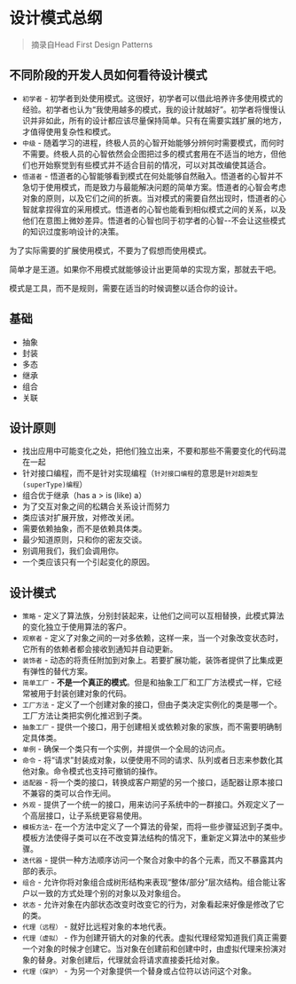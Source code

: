 
# 设计模式总纲

> 摘录自Head First Design Patterns


## 不同阶段的开发人员如何看待设计模式

* `初学者` - 初学者到处使用模式。这很好，初学者可以借此培养许多使用模式的经验。初学者也认为“我使用越多的模式，我的设计就越好”。初学者将慢慢认识并非如此，所有的设计都应该尽量保持简单。只有在需要实践扩展的地方，才值得使用复杂性和模式。
* `中级` - 随着学习的进程，终极人员的心智开始能够分辨何时需要模式，而何时不需要。终极人员的心智依然会企图把过多的模式套用在不适当的地方，但他们也开始察觉到有些模式并不适合目前的情况，可以对其改编使其适合。
* `悟道者` - 悟道者的心智能够看到模式在何处能够自然融入。悟道者的心智并不急切于使用模式，而是致力与最能解决问题的简单方案。悟道者的心智会考虑对象的原则，以及它们之间的折衷。当对模式的需要自然出现时，悟道者的心智就拿捏得宜的采用模式。悟道者的心智也能看到相似模式之间的关系，以及他们在意图上微妙差异。悟道者的心智也同于初学者的心智--不会让这些模式的知识过度影响设计的决策。

为了实际需要的扩展使用模式，不要为了假想而使用模式。

简单才是王道。如果你不用模式就能够设计出更简单的实现方案，那就去干吧。

模式是工具，而不是规则，需要在适当的时候调整以适合你的设计。

## 基础

* 抽象
* 封装
* 多态
* 继承
* 组合
* 关联

## 设计原则

* 找出应用中可能变化之处，把他们独立出来，不要和那些不需要变化的代码混在一起
* 针对接口编程，而不是针对实现编程（`针对接口编程`的意思是`针对超类型(superType)编程`）
* 组合优于继承（has a > is (like) a）
* 为了交互对象之间的松耦合关系设计而努力
* 类应该对扩展开放，对修改关闭。
* 需要依赖抽象，而不是依赖具体类。
* 最少知道原则，只和你的密友交谈。
* 别调用我们，我们会调用你。
* 一个类应该只有一个引起变化的原因。


## 设计模式

* `策略` - 定义了算法族，分别封装起来，让他们之间可以互相替换，此模式算法的变化独立于使用算法的客户。
* `观察者` - 定义了对象之间的一对多依赖，这样一来，当一个对象改变状态时，它所有的依赖者都会接收到通知并自动更新。
* `装饰者` - 动态的将责任附加到对象上。若要扩展功能，装饰者提供了比集成更有弹性的替代方案。
* `简单工厂` - **不是一个真正的模式**。但是和抽象工厂和工厂方法模式一样，它经常被用于封装创建对象的代码。
* `工厂方法` - 定义了一个创建对象的接口，但由子类决定实例化的类是哪一个。工厂方法让类把实例化推迟到子类。
* `抽象工厂` - 提供一个接口，用于创建相关或依赖对象的家族，而不需要明确制定具体类。
* `单例` - 确保一个类只有一个实例，并提供一个全局的访问点。
* `命令` - 将“请求”封装成对象，以便使用不同的请求、队列或者日志来参数化其他对象。命令模式也支持可撤销的操作。
* `适配器` - 将一个类的接口，转换成客户期望的另一个接口，适配器让原本接口不兼容的类可以合作无间。
* `外观` - 提供了一个统一的接口，用来访问子系统中的一群接口。外观定义了一个高层接口，让子系统更容易使用。
* `模板方法`- 在一个方法中定义了一个算法的骨架，而将一些步骤延迟到子类中。模板方法使得子类可以在不改变算法结构的情况下，重新定义算法中的某些步骤。
* `迭代器` - 提供一种方法顺序访问一个聚合对象中的各个元素，而又不暴露其内部的表示。
* `组合` - 允许你将对象组合成树形结构来表现“整体/部分”层次结构。组合能让客户以一致的方式处理个别的对象以及对象组合。
* `状态` - 允许对象在内部状态改变时改变它的行为，对象看起来好像是修改了它的类。
* `代理（远程）` - 就好比远程对象的本地代表。
* `代理（虚拟）` - 作为创建开销大的对象的代表。虚拟代理经常知道我们真正需要一个对象的时候才创建它。当对象在创建前和创建中时，由虚拟代理来扮演对象的替身。对象创建后，代理就会将请求直接委托给对象。
* `代理（保护）` - 为另一个对象提供一个替身或占位符以访问这个对象。    


